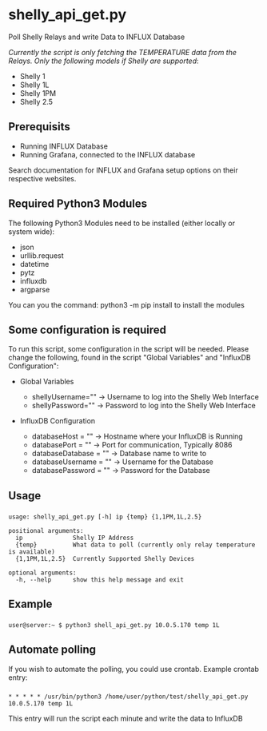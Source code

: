 # shelly_api_get.py
Poll Shelly Relays and write Data to INFLUX Database

*Currently the script is only fetching the TEMPERATURE data from the Relays. Only the following models if Shelly are supported*:
- Shelly 1
- Shelly 1L
- Shelly 1PM
- Shelly 2.5

## Prerequisits
- Running INFLUX Database
- Running Grafana, connected to the INFLUX database

Search documentation for INFLUX and Grafana setup options on their respective websites.

## Required Python3 Modules
The following Python3 Modules need to be installed (either locally or system wide):
- json
- urllib.request
- datetime
- pytz
- influxdb
- argparse

You can you the command: python3 -m pip install <module> to install the modules

## Some configuration is required

To run this script, some configuration in the script will be needed. Please change the following, found in the script "Global Variables" and "InfluxDB Configuration":

- Global Variables
    - shellyUsername="<CHANGE>" -> Username to log into the Shelly Web Interface
    - shellyPassword="<CAHNGE>" -> Password to log into the Shelly Web Interface

- InfluxDB Configuration
    - databaseHost = "<CHANGE>" -> Hostname where your InfluxDB is Running
    - databasePort = "<CHANGE>" -> Port for communication, Typically 8086
    - databaseDatabase = "<CHANGE>" -> Database name to write to
    - databaseUsername = "<CHANGE>" -> Username for the Database
    - databasePassword = "<CHANGE>" -> Password for the Database

## Usage

###
    usage: shelly_api_get.py [-h] ip {temp} {1,1PM,1L,2.5}

    positional arguments:
      ip              Shelly IP Address
      {temp}          What data to poll (currently only relay temperature is available)
      {1,1PM,1L,2.5}  Currently Supported Shelly Devices

    optional arguments:
      -h, --help      show this help message and exit

## Example
###
    user@server:~ $ python3 shell_api_get.py 10.0.5.170 temp 1L

## Automate polling

If you wish to automate the polling, you could use crontab. Example crontab entry:

###
    * * * * * /usr/bin/python3 /home/user/python/test/shelly_api_get.py 10.0.5.170 temp 1L

This entry will run the script each minute and write the data to InfluxDB
